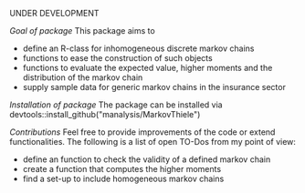 UNDER DEVELOPMENT 

*Goal of package*
This package aims to 
- define an R-class for inhomogeneous discrete markov chains
- functions to ease the construction of such objects
- functions to evaluate the expected value, higher moments and the distribution of the markov chain
- supply sample data for generic markov chains in the insurance sector

*Installation of package*
The package can be installed via devtools::install_github("manalysis/MarkovThiele")

*Contributions*
Feel free to provide improvements of the code or extend functionalities. The following is a list of open TO-Dos from my point of view:
- define an function to check the validity of a defined markov chain
- create a function that computes the higher moments
- find a set-up to include homogeneous markov chains
